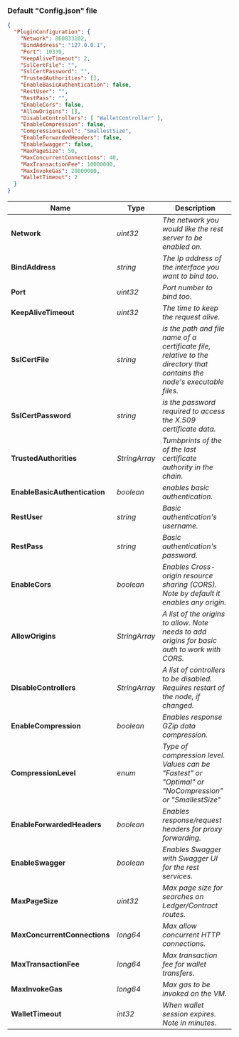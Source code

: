 ### Default "Config.json" file
```json
{
  "PluginConfiguration": {
    "Network": 860833102,
    "BindAddress": "127.0.0.1",
    "Port": 10339,
    "KeepAliveTimeout": 2,
    "SslCertFile": "",
    "SslCertPassword": "",
    "TrustedAuthorities": [],
    "EnableBasicAuthentication": false,
    "RestUser": "",
    "RestPass": "",
    "EnableCors": false,
    "AllowOrigins": [],
    "DisableControllers": [ "WalletController" ],
    "EnableCompression": false,
    "CompressionLevel": "SmallestSize",
    "EnableForwardedHeaders": false,
    "EnableSwagger": false,
    "MaxPageSize": 50,
    "MaxConcurrentConnections": 40,
    "MaxTransactionFee": 10000000,
    "MaxInvokeGas": 20000000,
    "WalletTimeout": 2
  }
}
```

| Name | Type | Description |
|-----|-------|----------|
|**Network**|_uint32_|_The network you would like the rest server to be enabled on._|
|**BindAddress**|_string_|_The Ip address of the interface you want to bind too._|
|**Port**|_uint32_|_Port number to bind too._|
|**KeepAliveTimeout**|_uint32_|_The time to keep the request alive._|
|**SslCertFile**|_string_|_is the path and file name of a certificate file, relative to the directory that contains the node's executable files._|
|**SslCertPassword**|_string_|_is the password required to access the X.509 certificate data._|
|**TrustedAuthorities**|_StringArray_|_Tumbprints of the of the last certificate authority in the chain._|
|**EnableBasicAuthentication**|_boolean_|_enables basic authentication._|
|**RestUser**|_string_|_Basic authentication's username._|
|**RestPass**|_string_|_Basic authentication's password._|
|**EnableCors**|_boolean_|_Enables Cross-origin resource sharing (CORS). Note by default it enables any origin._|
|**AllowOrigins**|_StringArray_|_A list of the origins to allow. Note needs to add origins for basic auth to work with CORS._|
|**DisableControllers**|_StringArray_|_A list of controllers to be disabled. Requires restart of the node, if changed._|
|**EnableCompression**|_boolean_|_Enables response GZip data compression._|
|**CompressionLevel**|_enum_|_Type of compression level. Values can be "Fastest" or "Optimal" or "NoCompression" or "SmallestSize"_|
|**EnableForwardedHeaders**|_boolean_|_Enables response/request headers for proxy forwarding._|
|**EnableSwagger**|_boolean_|_Enables Swagger with Swagger UI for the rest services._|
|**MaxPageSize**|_uint32_|_Max page size for searches on Ledger/Contract routes._|
|**MaxConcurrentConnections**|_long64_|_Max allow concurrent HTTP connections._|
|**MaxTransactionFee**|_long64_|_Max transaction fee for wallet transfers._|
|**MaxInvokeGas**|_long64_|_Max gas to be invoked on the VM._|
|**WalletTimeout**|_int32_|_When wallet session expires. Note in minutes._|
